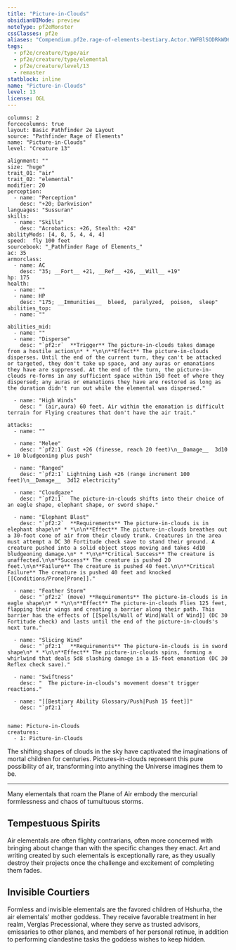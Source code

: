 ```yaml
---
title: "Picture-in-Clouds"
obsidianUIMode: preview
noteType: pf2eMonster
cssClasses: pf2e
aliases: "Compendium.pf2e.rage-of-elements-bestiary.Actor.YWFBlSODRkWD60Je" 
tags:
  - pf2e/creature/type/air
  - pf2e/creature/type/elemental
  - pf2e/creature/level/13
  - remaster
statblock: inline
name: "Picture-in-Clouds"
level: 13
license: OGL
---
```


```statblock
columns: 2
forcecolumns: true
layout: Basic Pathfinder 2e Layout
source: "Pathfinder Rage of Elements"
name: "Picture-in-Clouds"
level: "Creature 13"

alignment: ""
size: "huge"
trait_01: "air"
trait_02: "elemental"
modifier: 20
perception:
  - name: "Perception"
    desc: "+20; Darkvision"
languages: "Sussuran"
skills:
  - name: "Skills"
    desc: "Acrobatics: +26, Stealth: +24"
abilityMods: [4, 8, 5, 4, 4, 4]
speed:  fly 100 feet
sourcebook: "_Pathfinder Rage of Elements_"
ac: 35
armorclass:
  - name: AC
    desc: "35; __Fort__ +21, __Ref__ +26, __Will__ +19"
hp: 175
health:
  - name: ""
  - name: HP
    desc: "175; __Immunities__  bleed,  paralyzed,  poison,  sleep"
abilities_top:
  - name: ""

abilities_mid:
  - name: ""
  - name: "Disperse"
    desc: "`pf2:r`  **Trigger** The picture-in-clouds takes damage from a hostile action\n* * *\n\n**Effect** The picture-in-clouds disperses. Until the end of the current turn, they can't be attacked or targeted, they don't take up space, and any auras or emanations they have are suppressed. At the end of the turn, the picture-in-clouds re-forms in any sufficient space within 150 feet of where they dispersed; any auras or emanations they have are restored as long as the duration didn't run out while the elemental was dispersed."

  - name: "High Winds"
    desc: " (air,aura) 60 feet. Air within the emanation is difficult terrain for Flying creatures that don't have the air trait."

attacks:
  - name: ""

  - name: "Melee"
    desc: "`pf2:1` Gust +26 (finesse, reach 20 feet)\n__Damage__  3d10 + 10 bludgeoning plus push"

  - name: "Ranged"
    desc: "`pf2:1` Lightning Lash +26 (range increment 100 feet)\n__Damage__  3d12 electricity"

  - name: "Cloudgaze"
    desc: "`pf2:1`  The picture-in-clouds shifts into their choice of an eagle shape, elephant shape, or sword shape."

  - name: "Elephant Blast"
    desc: "`pf2:2`  **Requirements** The picture-in-clouds is in elephant shape\n* * *\n\n**Effect** The picture-in-clouds breathes out a 30-foot cone of air from their cloudy trunk. Creatures in the area must attempt a DC 30 Fortitude check save to stand their ground. A creature pushed into a solid object stops moving and takes 4d10 bludgeoning damage.\n* * *\n\n**Critical Success** The creature is unaffected.\n\n**Success** The creature is pushed 20 feet.\n\n**Failure** The creature is pushed 40 feet.\n\n**Critical Failure** The creature is pushed 40 feet and knocked [[Conditions/Prone|Prone]]."

  - name: "Feather Storm"
    desc: "`pf2:2` (move) **Requirements** The picture-in-clouds is in eagle shape\n* * *\n\n**Effect** The picture-in-clouds Flies 125 feet, flapping their wings and creating a barrier along their path. This barrier has the effects of [[Spells/Wall of Wind|Wall of Wind]] (DC 30 Fortitude check) and lasts until the end of the picture-in-clouds's next turn."

  - name: "Slicing Wind"
    desc: "`pf2:1`  **Requirements** The picture-in-clouds is in sword shape\n* * *\n\n**Effect** The picture-in-clouds spins, forming a whirlwind that deals 5d8 slashing damage in a 15-foot emanation (DC 30 Reflex check save)."

  - name: "Swiftness"
    desc: "  The picture-in-clouds's movement doesn't trigger reactions."

  - name: "[[Bestiary Ability Glossary/Push|Push 15 feet]]"
    desc: "`pf2:1`  "
 
```

```encounter-table
name: Picture-in-Clouds
creatures:
  - 1: Picture-in-Clouds
```



The shifting shapes of clouds in the sky have captivated the imaginations of mortal children for centuries. Pictures-in-clouds represent this pure possibility of air, transforming into anything the Universe imagines them to be.

* * *

Many elementals that roam the Plane of Air embody the mercurial formlessness and chaos of tumultuous storms.

## Tempestuous Spirits

Air elementals are often flighty contrarians, often more concerned with bringing about change than with the specific changes they enact. Art and writing created by such elementals is exceptionally rare, as they usually destroy their projects once the challenge and excitement of completing them fades.

## Invisible Courtiers

Formless and invisible elementals are the favored children of Hshurha, the air elementals' mother goddess. They receive favorable treatment in her realm, Verglas Precessional, where they serve as trusted advisors, emissaries to other planes, and members of her personal retinue, in addition to performing clandestine tasks the goddess wishes to keep hidden.
